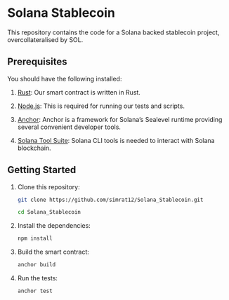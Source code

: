 # Solana Stablecoin

This repository contains the code for a Solana backed stablecoin project, overcollateralised by SOL. 

## Prerequisites

You should have the following installed:

1. [Rust](https://www.rust-lang.org/tools/install): Our smart contract is written in Rust.

2. [Node.js](https://nodejs.org/en/download/): This is required for running our tests and scripts.

3. [Anchor](https://project-serum.github.io/anchor/getting-started/installation.html): Anchor is a framework for Solana’s Sealevel runtime providing several convenient developer tools.

4. [Solana Tool Suite](https://docs.solana.com/cli/install-solana-cli-tools): Solana CLI tools is needed to interact with Solana blockchain.

## Getting Started

1. Clone this repository:
   ```bash
   git clone https://github.com/simrat12/Solana_Stablecoin.git
    ```
    ```bash
   cd Solana_Stablecoin
    ```
2. Install the dependencies:
    ```bash
    npm install
    ```
3. Build the smart contract:
    ```bash
    anchor build
    ```
4. Run the tests:
    ```bash
    anchor test
    ```
